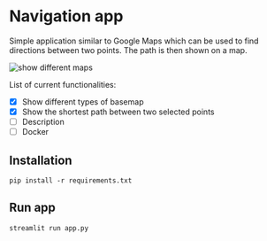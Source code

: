 # Navigation app

Simple application similar to Google Maps which can be used to find directions between two points. The path is then shown on a map.

![show different maps](demo/demo_navigator.gif)

List of current functionalities:

- [x] Show different types of basemap 
- [x] Show the shortest path between two selected points
- [ ] Description
- [ ] Docker

## Installation
```
pip install -r requirements.txt
```

## Run app
```
streamlit run app.py
```
